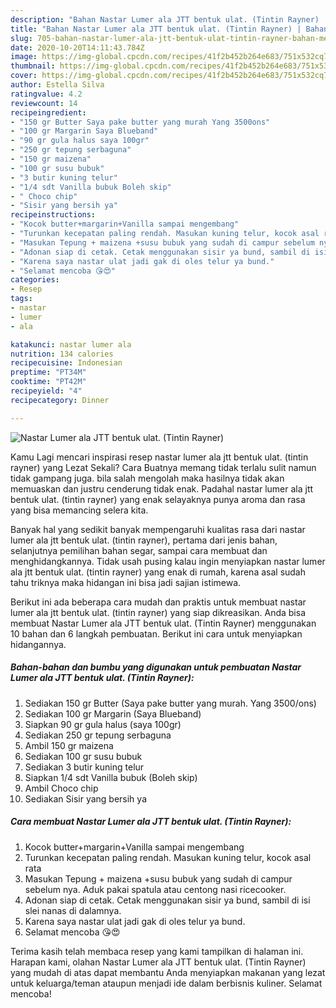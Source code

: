 ```yaml
---
description: "Bahan Nastar Lumer ala JTT bentuk ulat. (Tintin Rayner) | Bahan Membuat Nastar Lumer ala JTT bentuk ulat. (Tintin Rayner) Yang Menggugah Selera"
title: "Bahan Nastar Lumer ala JTT bentuk ulat. (Tintin Rayner) | Bahan Membuat Nastar Lumer ala JTT bentuk ulat. (Tintin Rayner) Yang Menggugah Selera"
slug: 705-bahan-nastar-lumer-ala-jtt-bentuk-ulat-tintin-rayner-bahan-membuat-nastar-lumer-ala-jtt-bentuk-ulat-tintin-rayner-yang-menggugah-selera
date: 2020-10-20T14:11:43.784Z
image: https://img-global.cpcdn.com/recipes/41f2b452b264e683/751x532cq70/nastar-lumer-ala-jtt-bentuk-ulat-tintin-rayner-foto-resep-utama.jpg
thumbnail: https://img-global.cpcdn.com/recipes/41f2b452b264e683/751x532cq70/nastar-lumer-ala-jtt-bentuk-ulat-tintin-rayner-foto-resep-utama.jpg
cover: https://img-global.cpcdn.com/recipes/41f2b452b264e683/751x532cq70/nastar-lumer-ala-jtt-bentuk-ulat-tintin-rayner-foto-resep-utama.jpg
author: Estella Silva
ratingvalue: 4.2
reviewcount: 14
recipeingredient:
- "150 gr Butter Saya pake butter yang murah Yang 3500ons"
- "100 gr Margarin Saya Blueband"
- "90 gr gula halus saya 100gr"
- "250 gr tepung serbaguna"
- "150 gr maizena"
- "100 gr susu bubuk"
- "3 butir kuning telur"
- "1/4 sdt Vanilla bubuk Boleh skip"
- " Choco chip"
- "Sisir yang bersih ya"
recipeinstructions:
- "Kocok butter+margarin+Vanilla sampai mengembang"
- "Turunkan kecepatan paling rendah. Masukan kuning telur, kocok asal rata"
- "Masukan Tepung + maizena +susu bubuk yang sudah di campur sebelum nya. Aduk pakai spatula atau centong nasi ricecooker."
- "Adonan siap di cetak. Cetak menggunakan sisir ya bund, sambil di isi slei nanas di dalamnya."
- "Karena saya nastar ulat jadi gak di oles telur ya bund."
- "Selamat mencoba 😘😍"
categories:
- Resep
tags:
- nastar
- lumer
- ala

katakunci: nastar lumer ala 
nutrition: 134 calories
recipecuisine: Indonesian
preptime: "PT34M"
cooktime: "PT42M"
recipeyield: "4"
recipecategory: Dinner

---
```



![Nastar Lumer ala JTT bentuk ulat. (Tintin Rayner)](https://img-global.cpcdn.com/recipes/41f2b452b264e683/751x532cq70/nastar-lumer-ala-jtt-bentuk-ulat-tintin-rayner-foto-resep-utama.jpg)

Kamu Lagi mencari inspirasi resep nastar lumer ala jtt bentuk ulat. (tintin rayner) yang Lezat Sekali? Cara Buatnya memang tidak terlalu sulit namun tidak gampang juga. bila salah mengolah maka hasilnya tidak akan memuaskan dan justru cenderung tidak enak. Padahal nastar lumer ala jtt bentuk ulat. (tintin rayner) yang enak selayaknya punya aroma dan rasa yang bisa memancing selera kita.

Banyak hal yang sedikit banyak mempengaruhi kualitas rasa dari nastar lumer ala jtt bentuk ulat. (tintin rayner), pertama dari jenis bahan, selanjutnya pemilihan bahan segar, sampai cara membuat dan menghidangkannya. Tidak usah pusing kalau ingin menyiapkan nastar lumer ala jtt bentuk ulat. (tintin rayner) yang enak di rumah, karena asal sudah tahu triknya maka hidangan ini bisa jadi sajian istimewa.




Berikut ini ada beberapa cara mudah dan praktis untuk membuat nastar lumer ala jtt bentuk ulat. (tintin rayner) yang siap dikreasikan. Anda bisa membuat Nastar Lumer ala JTT bentuk ulat. (Tintin Rayner) menggunakan 10 bahan dan 6 langkah pembuatan. Berikut ini cara untuk menyiapkan hidangannya.

<!--inarticleads1-->

##### Bahan-bahan dan bumbu yang digunakan untuk pembuatan Nastar Lumer ala JTT bentuk ulat. (Tintin Rayner):

1. Sediakan 150 gr Butter (Saya pake butter yang murah. Yang 3500/ons)
1. Sediakan 100 gr Margarin (Saya Blueband)
1. Siapkan 90 gr gula halus (saya 100gr)
1. Sediakan 250 gr tepung serbaguna
1. Ambil 150 gr maizena
1. Sediakan 100 gr susu bubuk
1. Sediakan 3 butir kuning telur
1. Siapkan 1/4 sdt Vanilla bubuk (Boleh skip)
1. Ambil  Choco chip
1. Sediakan Sisir yang bersih ya




<!--inarticleads2-->

##### Cara membuat Nastar Lumer ala JTT bentuk ulat. (Tintin Rayner):

1. Kocok butter+margarin+Vanilla sampai mengembang
1. Turunkan kecepatan paling rendah. Masukan kuning telur, kocok asal rata
1. Masukan Tepung + maizena +susu bubuk yang sudah di campur sebelum nya. Aduk pakai spatula atau centong nasi ricecooker.
1. Adonan siap di cetak. Cetak menggunakan sisir ya bund, sambil di isi slei nanas di dalamnya.
1. Karena saya nastar ulat jadi gak di oles telur ya bund.
1. Selamat mencoba 😘😍




Terima kasih telah membaca resep yang kami tampilkan di halaman ini. Harapan kami, olahan Nastar Lumer ala JTT bentuk ulat. (Tintin Rayner) yang mudah di atas dapat membantu Anda menyiapkan makanan yang lezat untuk keluarga/teman ataupun menjadi ide dalam berbisnis kuliner. Selamat mencoba!
